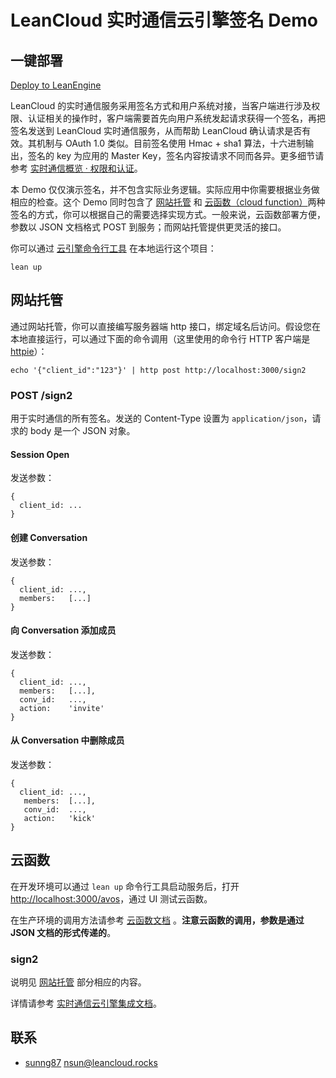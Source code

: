 # LeanCloud 实时通信云引擎签名 Demo

## 一键部署
[Deploy to LeanEngine](https://leancloud.cn/1.1/functions/_ops/deploy-button)

LeanCloud 的实时通信服务采用签名方式和用户系统对接，当客户端进行涉及权限、认证相关的操作时，客户端需要首先向用户系统发起请求获得一个签名，再把签名发送到 LeanCloud 实时通信服务，从而帮助 LeanCloud 确认请求是否有效。其机制与 OAuth 1.0 类似。目前签名使用 Hmac + sha1 算法，十六进制输出，签名的 key 为应用的 Master Key，签名内容按请求不同而各异。更多细节请参考 [实时通信概览 &middot; 权限和认证](https://leancloud.cn/docs/realtime_v2.html#权限和认证)。

本 Demo 仅仅演示签名，并不包含实际业务逻辑。实际应用中你需要根据业务做相应的检查。这个 Demo 同时包含了 [网站托管](https://leancloud.cn/docs/leanengine_webhosting_guide-node.html) 和 
[云函数（cloud function）](https://leancloud.cn/docs/leanengine_cloudfunction_guide-node.html)两种签名的方式，你可以根据自己的需要选择实现方式。一般来说，云函数部署方便，参数以 JSON 文档格式 POST 到服务；而网站托管提供更灵活的接口。

你可以通过 [云引擎命令行工具](https://leancloud.cn/docs/leanengine_cli.html) 在本地运行这个项目：

```
lean up
```

## 网站托管

通过网站托管，你可以直接编写服务器端 http 接口，绑定域名后访问。假设您在本地直接运行，可以通过下面的命令调用（这里使用的命令行 HTTP 客户端是 [httpie](http://httpie.org)）：

```
echo '{"client_id":"123"}' | http post http://localhost:3000/sign2
```

### POST /sign2

用于实时通信的所有签名。发送的 Content-Type 设置为 `application/json`，请求的 body 是一个 JSON 对象。

#### Session Open

发送参数：

```
{
  client_id: ...
}
```

#### 创建 Conversation

发送参数：

```
{
  client_id: ...,
  members:   [...]
}
```

#### 向 Conversation 添加成员

发送参数：

```
{
  client_id: ...,
  members:   [...],
  conv_id:   ...,
  action:    'invite'
}
```

#### 从 Conversation 中删除成员

发送参数：

```
{
  client_id: ...,
   members:  [...],
   conv_id:  ...,
   action:   'kick'
}
```

## 云函数

在开发环境可以通过 `lean up` 命令行工具启动服务后，打开 
<http://localhost:3000/avos>，通过 UI 测试云函数。

在生产环境的调用方法请参考 
[云函数文档](https://leancloud.cn/docs/leanengine_cloudfunction_guide-node.html#调用云函数)
。**注意云函数的调用，参数是通过 JSON 文档的形式传递的**。

### sign2

说明见 [网站托管](#网站托管) 部分相应的内容。

详情请参考 [实时通信云引擎集成文档](https://leancloud.cn/docs/realtime_v2.html#云引擎_Hook)。

## 联系

* [sunng87](https://github.com/sunng87) nsun@leancloud.rocks
